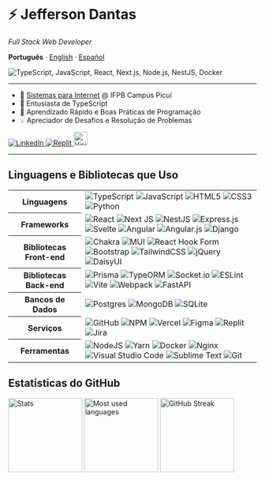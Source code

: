 # ⚡ Jefferson Dantas

_Full Stack Web Developer_

**Português** ·
[English](https://github.com/josejefferson/josejefferson/blob/main/README.en.md) ·
[Español](https://github.com/josejefferson/josejefferson/blob/main/README.es.md)

![TypeScript, JavaScript, React, Next.js, Node.js, NestJS, Docker](https://skillicons.dev/icons?i=ts,js,react,nextjs,nodejs,nestjs,docker)

---

- 🏫 [Sistemas para Internet](https://estudante.ifpb.edu.br/cursos/344/) @ IFPB Campus Picuí
- 🚀 Entusiasta de TypeScript
- 🌱 Aprendizado Rápido e Boas Práticas de Programação
- 💡 Apreciador de Desafios e Resolução de Problemas

<a href="https://www.linkedin.com/in/jose-jefferson/">
	<img src="https://img.shields.io/badge/linkedin-%230077B5.svg?style=for-the-badge&logo=linkedin&logoColor=white" alt="LinkedIn" />
</a>
<a href="https://replit.com/@JeffersonDantas">
	<img src="https://img.shields.io/badge/Replit-DD1200?style=for-the-badge&logo=Replit&logoColor=white" alt="Replit" />
</a>
<a href="https://jd-visitor-counter.adaptable.app/">
	<img height="28" src="https://jd-visitor-counter.adaptable.app/custom/github:josejefferson/count.svg" alt="Visitor counter" title="Visitor counter">
</a>

---

## Linguagens e Bibliotecas que Uso

<table>
	<tbody>
		<tr>
			<th>Linguagens</th>
			<td>
				<img src="https://img.shields.io/badge/typescript-%23007ACC.svg?style=for-the-badge&logo=typescript&logoColor=white" alt="TypeScript" />
				<img src="https://img.shields.io/badge/javascript-%23323330.svg?style=for-the-badge&logo=javascript&logoColor=%23F7DF1E" alt="JavaScript" />
				<img src="https://img.shields.io/badge/html5-%23E34F26.svg?style=for-the-badge&logo=html5&logoColor=white" alt="HTML5" />
				<img src="https://img.shields.io/badge/css3-%231572B6.svg?style=for-the-badge&logo=css3&logoColor=white" alt="CSS3" />
				<img src="https://img.shields.io/badge/python-3670A0?style=for-the-badge&logo=python&logoColor=ffdd54" alt="Python" />
			</td>
		</tr>
		<tr>
			<th>Frameworks</th>
			<td>
				<img src="https://img.shields.io/badge/react-%2320232a.svg?style=for-the-badge&logo=react&logoColor=%2361DAFB" alt="React" />
				<img src="https://img.shields.io/badge/Next-black?style=for-the-badge&logo=next.js&logoColor=white" alt="Next JS" />
				<img src="https://img.shields.io/badge/nestjs-%23E0234E.svg?style=for-the-badge&logo=nestjs&logoColor=white" alt="NestJS" />
				<img src="https://img.shields.io/badge/express.js-%23404d59.svg?style=for-the-badge&logo=express&logoColor=%2361DAFB" alt="Express.js" />
				<img src="https://img.shields.io/badge/svelte-%23f1413d.svg?style=for-the-badge&logo=svelte&logoColor=white" alt="Svelte" />
				<img src="https://img.shields.io/badge/angular-%23DD0031.svg?style=for-the-badge&logo=angular&logoColor=white" alt="Angular" />
				<img src="https://img.shields.io/badge/angular.js-%23E23237.svg?style=for-the-badge&logo=angularjs&logoColor=white" alt="Angular.js" />
				<img src="https://img.shields.io/badge/django-%23092E20.svg?style=for-the-badge&logo=django&logoColor=white" alt="Django" />
			</td>
		</tr>
		<tr>
			<th>Bibliotecas Front-end</th>
			<td>
				<img src="https://img.shields.io/badge/chakra-%234ED1C5.svg?style=for-the-badge&logo=chakraui&logoColor=white" alt="Chakra" />
				<img src="https://img.shields.io/badge/MUI-%230081CB.svg?style=for-the-badge&logo=mui&logoColor=white" alt="MUI" />
				<img src="https://img.shields.io/badge/React%20Hook%20Form-%23EC5990.svg?style=for-the-badge&logo=reacthookform&logoColor=white" alt="React Hook Form" />
				<img src="https://img.shields.io/badge/bootstrap-%238511FA.svg?style=for-the-badge&logo=bootstrap&logoColor=white" alt="Bootstrap" />
				<img src="https://img.shields.io/badge/tailwindcss-%2338B2AC.svg?style=for-the-badge&logo=tailwind-css&logoColor=white" alt="TailwindCSS" />
				<img src="https://img.shields.io/badge/jquery-%230769AD.svg?style=for-the-badge&logo=jquery&logoColor=white" alt="jQuery" />
				<img src="https://img.shields.io/badge/daisyui-5A0EF8?style=for-the-badge&logo=daisyui&logoColor=white" alt="DaisyUI" />
			</td>
		</tr>
		<tr>
			<th>Bibliotecas Back-end</th>
			<td>
				<img src="https://img.shields.io/badge/Prisma-3982CE?style=for-the-badge&logo=Prisma&logoColor=white" alt="Prisma" />
				<img src="https://img.shields.io/badge/TypeORM-fe110a?style=for-the-badge&logo=TypeORM&logoColor=white" alt="TypeORM" />
				<img src="https://img.shields.io/badge/Socket.io-black?style=for-the-badge&logo=socket.io&badgeColor=010101" alt="Socket.io" />
				<img src="https://img.shields.io/badge/ESLint-4B3263?style=for-the-badge&logo=eslint&logoColor=white" alt="ESLint" />
				<img src="https://img.shields.io/badge/vite-%23646CFF.svg?style=for-the-badge&logo=vite&logoColor=white" alt="Vite" />
				<img src="https://img.shields.io/badge/webpack-%238DD6F9.svg?style=for-the-badge&logo=webpack&logoColor=black" alt="Webpack" />
				<img src="https://img.shields.io/badge/FastAPI-005571?style=for-the-badge&logo=fastapi" alt="FastAPI" />
			</td>
		</tr>
		<tr>
			<th>Bancos de Dados</th>
			<td>
				<img src="https://img.shields.io/badge/postgres-%23316192.svg?style=for-the-badge&logo=postgresql&logoColor=white" alt="Postgres" />
				<img src="https://img.shields.io/badge/MongoDB-%234ea94b.svg?style=for-the-badge&logo=mongodb&logoColor=white" alt="MongoDB" />
				<img src="https://img.shields.io/badge/sqlite-%2307405e.svg?style=for-the-badge&logo=sqlite&logoColor=white" alt="SQLite" />
			</td>
		</tr>
		<tr>
			<th>Serviços</th>
			<td>
				<img src="https://img.shields.io/badge/github-%23121011.svg?style=for-the-badge&logo=github&logoColor=white" alt="GitHub" />
				<img src="https://img.shields.io/badge/NPM-%23CB3837.svg?style=for-the-badge&logo=npm&logoColor=white" alt="NPM" />
				<img src="https://img.shields.io/badge/vercel-%23000000.svg?style=for-the-badge&logo=vercel&logoColor=white" alt="Vercel" />
				<img src="https://img.shields.io/badge/figma-%23F24E1E.svg?style=for-the-badge&logo=figma&logoColor=white" alt="Figma" />
				<img src="https://img.shields.io/badge/Replit-DD1200?style=for-the-badge&logo=Replit&logoColor=white" alt="Replit" />
				<img src="https://img.shields.io/badge/jira-%230A0FFF.svg?style=for-the-badge&logo=jira&logoColor=white" alt="Jira" />
			</td>
		</tr>
		<tr>
			<th>Ferramentas</th>
			<td>
				<img src="https://img.shields.io/badge/node.js-6DA55F?style=for-the-badge&logo=node.js&logoColor=white" alt="NodeJS" />
				<img src="https://img.shields.io/badge/yarn-%232C8EBB.svg?style=for-the-badge&logo=yarn&logoColor=white" alt="Yarn" />
				<img src="https://img.shields.io/badge/docker-%230db7ed.svg?style=for-the-badge&logo=docker&logoColor=white" alt="Docker" />
				<img src="https://img.shields.io/badge/nginx-%23009639.svg?style=for-the-badge&logo=nginx&logoColor=white" alt="Nginx" />
				<img src="https://img.shields.io/badge/Visual%20Studio%20Code-0078d7.svg?style=for-the-badge&logo=visual-studio-code&logoColor=white" alt="Visual Studio Code" />
				<img src="https://img.shields.io/badge/sublime_text-%23575757.svg?style=for-the-badge&logo=sublime-text&logoColor=important" alt="Sublime Text" />
				<img src="https://img.shields.io/badge/git-%23F05033.svg?style=for-the-badge&logo=git&logoColor=white" alt="Git" />
			</td>
		</tr>
	</tbody>
</table>

## Estatísticas do GitHub

<div>
	<img height="150em" src="https://github-readme-stats.vercel.app/api?username=josejefferson&show_icons=true&theme=gruvbox&include_all_commits=true&count_private=true" alt="Stats">
	<img height="150em" src="https://github-readme-stats.vercel.app/api/top-langs/?username=josejefferson&layout=compact&langs_count=7&theme=gruvbox" alt="Most used languages">
	<img height="150em" src="https://github-readme-streak-stats.herokuapp.com/?user=josejefferson&theme=dark&background=282828&border=e4e2e2&stroke=555555&ring=d8a52e&currStreakLabel=fd8019&sideNums=8ec07c&sideLabels=8ec07c&currStreakNum=8ec07c" alt="GitHub Streak">
</div>
